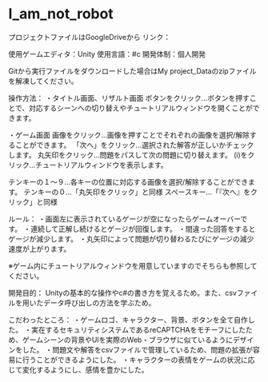 # I_am_not_robot

プロジェクトファイルはGoogleDriveから
リンク：

使用ゲームエディタ：Unity
使用言語：#c
開発体制：個人開発

Gitから実行ファイルをダウンロードした場合はMy project_Dataのzipファイルを解凍してください。

操作方法：
・タイトル画面、リザルト画面
ボタンをクリック...ボタンを押すことで、対応するシーンへの切り替えやチュートリアルウィンドウを開くことができます。

・ゲーム画面
画像をクリック...画像を押すことでそれぞれの画像を選択/解除することができます。
「次へ」をクリック...選択された解答が正しいかチェックします。
丸矢印をクリック...問題をパスして次の問題に切り替えます。
(i)をクリック...チュートリアルウィンドウを表示します。

テンキーの１～９...各キーの位置に対応する画像を選択/解除することができます。
テンキーの０...「丸矢印をクリック」と同様
スペースキー...「『次へ』をクリック」と同様

ルール：
・画面左に表示されているゲージが空になったらゲームオーバーです。
・連続して正解し続けるとゲージが回復します。
・間違った回答をするとゲージが減少します。
・丸矢印によって問題が切り替わるたびにゲージの減少速度が上がります。

※ゲーム内にチュートリアルウィンドウを用意していますのでそちらも参照してください。

開発目的：
Unityの基本的な操作やc#の書き方を覚えるため。また、csvファイルを用いたデータ呼び出しの方法を学ぶため。

こだわったところ：
・ゲームロゴ、キャラクター、背景、ボタンを全て自作した。
・実在するセキュリティシステムであるreCAPTCHAをモチーフにしたため、ゲームシーンの背景やUIを実際のWeb・ブラウザに似ているようにデザインをした。
・問題文や解答をcsvファイルで管理しているため、問題の拡張が容易に行うことができるようにした。
・キャラクターの表情をゲームの状況に応じて変化するようにし、感情を豊かにした。